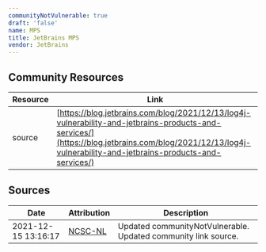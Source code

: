 ```yaml
---
communityNotVulnerable: true
draft: 'false'
name: MPS
title: JetBrains MPS
vendor: JetBrains
---
```



## Community Resources
| Resource | Link |
| --- | --- |
| source | [https://blog.jetbrains.com/blog/2021/12/13/log4j-vulnerability-and-jetbrains-products-and-services/](https://blog.jetbrains.com/blog/2021/12/13/log4j-vulnerability-and-jetbrains-products-and-services/) |


## Sources
| Date | Attribution | Description |
| --- | --- | --- |
| 2021-12-15 13:16:17 | [NCSC-NL](https://github.com/NCSC-NL/log4shell/blob/main/software/README.md) | Updated communityNotVulnerable. Updated community link source.  |
